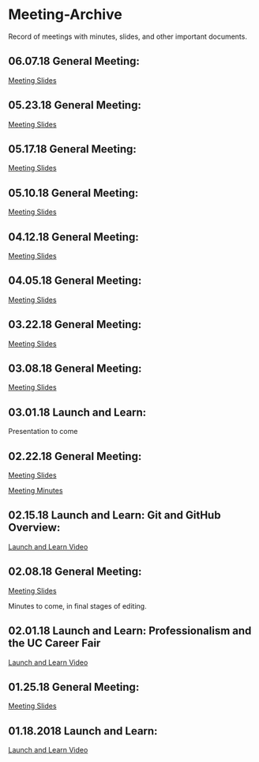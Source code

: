 # Meeting-Archive
Record of meetings with minutes, slides, and other important documents.

## 06.07.18 General Meeting:
[Meeting Slides](https://docs.google.com/presentation/d/1KxOt4pxd0FuibcBXj3xQrbCIjrKwrOxgk_oO6cnvo2k/edit?usp=sharing)

## 05.23.18 General Meeting:
[Meeting Slides](https://docs.google.com/presentation/d/18VPqzYfq-VrMUTvnaITMIdbklHAhGz26sThog_dkG60/edit?usp=sharing)

## 05.17.18 General Meeting:
[Meeting Slides](https://docs.google.com/presentation/d/1yRnlLxQTnaIWL8zhpmtrf06ZMR9TNJtX5JZ0RlGSsoM/edit?usp=sharing)

## 05.10.18 General Meeting:
[Meeting Slides](https://docs.google.com/presentation/d/1X1etwe-kC5v71gf9P7RmVphX-FIR4xoZlfuBFj_PpX4/edit?usp=sharing)

## 04.12.18 General Meeting:
[Meeting Slides](https://docs.google.com/presentation/d/17ftJhrNsMd4dkQ6T9oqRmzQvWovl3CwLbj-Kxi6TM34/edit?usp=sharing)

## 04.05.18 General Meeting:
[Meeting Slides](https://docs.google.com/presentation/d/1_1RYHgjM_JOZGqpSnzTiJ0eWAQIGETjJLVMs9FVkHno/edit?usp=sharing)

## 03.22.18 General Meeting:
[Meeting Slides](https://goo.gl/LMRpxa)

## 03.08.18 General Meeting:
[Meeting Slides](https://docs.google.com/presentation/d/1UNZZGPHiG3SXEuGy6KOfEE0L2k0sVB6msdGAvYVQMyo/edit?usp=sharing)

## 03.01.18 Launch and Learn:
Presentation to come

## 02.22.18 General Meeting:
[Meeting Slides](https://goo.gl/2PYK2G)

[Meeting Minutes](https://drive.google.com/file/d/1SDVQARdk_IOzZpUeb1KpDeL_Yt8bSE1C/view?usp=sharing)

## 02.15.18 Launch and Learn: Git and GitHub Overview:
[Launch and Learn Video](https://www.youtube.com/watch?v=b8EQ_EcnjiQ)

## 02.08.18 General Meeting:
[Meeting Slides](https://docs.google.com/presentation/d/1Ac6WbhAn3ab5PAx4E-7Ylp_YkcDlu-KJ7du-VRWB18E/edit?usp=sharing)

Minutes to come, in final stages of editing.

## 02.01.18 Launch and Learn: Professionalism and the UC Career Fair
[Launch and Learn Video](https://www.youtube.com/watch?v=ICzbrer8HHs)

## 01.25.18 General Meeting:
[Meeting Slides](https://docs.google.com/presentation/d/10VWH_HSCKyYTN8_kQykGLQFYh_3NhjV3DEjfZL7XI6E/edit#slide=id.p3)

## 01.18.2018 Launch and Learn: 
[Launch and Learn Video](https://www.youtube.com/watch?v=r67IILsffqg)
 
